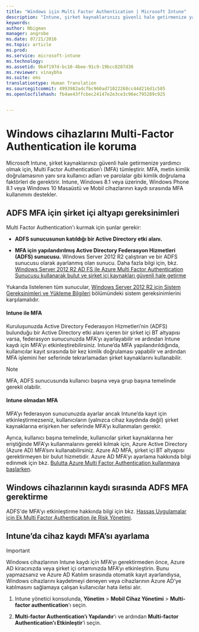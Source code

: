 ```yaml
---
title: "Windows için Multi Factor Authentication | Microsoft Intune"
description: "Intune, şirket kaynaklarınızı güvenli hale getirmenize yardımcı olmak için, Multi Factor Authentication’ı (MFA) tümleştirir."
keywords: 
author: Nbigman
manager: angrobe
ms.date: 07/21/2016
ms.topic: article
ms.prod: 
ms.service: microsoft-intune
ms.technology: 
ms.assetid: 9b4f197d-bc10-4bee-91c9-19bcc8287d36
ms.reviewer: vinaybha
ms.suite: ems
translationtype: Human Translation
ms.sourcegitcommit: 4993982adcfbc960ad71022268cc44d216d1c585
ms.openlocfilehash: fb4ae43ffcbec24147e2e3ce3c96ec795289c925


---
```


# Windows cihazlarını Multi-Factor Authentication ile koruma
Microsoft Intune, şirket kaynaklarınızı güvenli hale getirmenize yardımcı olmak için, Multi Factor Authentication’ı (MFA) tümleştirir. MFA, metin kimlik doğrulamasının yanı sıra kullanıcı adları ve parolalar gibi kimlik doğrulama faktörleri de gerektirir. Intune, Windows 8.1 veya üzerinde, Windows Phone 8.1 veya Windows 10 Masaüstü ve Mobil cihazlarının kaydı sırasında MFA kullanımını destekler.

## ADFS MFA için şirket içi altyapı gereksinimleri
Multi Factor Authentication'ı kurmak için şunlar gerekir:

-   **ADFS sunucusunun katıldığı bir Active Directory etki alanı.**

-   **MFA için yapılandırılmış Active Directory Federasyon Hizmetleri (ADFS) sunucusu.** Windows Server 2012 R2 çalıştıran ve bir ADFS sunucusu olarak ayarlanmış olan sunucu. Daha fazla bilgi için, bkz. [Windows Server 2012 R2 AD FS ile Azure Multi Factor Authentication Sunucusu kullanarak bulut ve şirket içi kaynakları güvenli hale getirme](https://azure.microsoft.com/en-us/documentation/articles/multi-factor-authentication-get-started-adfs-w2k12/)

Yukarıda listelenen tüm sunucular, [Windows Server 2012 R2 için Sistem Gereksinimleri ve Yükleme Bilgileri](http://technet.microsoft.com/library/dn303418.aspx) bölümündeki sistem gereksinimlerini karşılamalıdır.

#### Intune ile MFA
Kuruluşunuzda Active Directory Federasyon Hizmetleri’nin (ADFS) bulunduğu bir Active Directory etki alanı içeren bir şirket içi BT altyapısı varsa, federasyon sunucunuzda MFA'yı ayarlayabilir ve ardından Intune kaydı için MFA’yı etkinleştirebilirsiniz. Intune’da MFA yapılandırıldığında, kullanıcılar kayıt sırasında bir kez kimlik doğrulaması yapabilir ve ardından MFA işlemini her seferinde tekrarlamadan şirket kaynaklarını kullanabilir.

>[!NOTE]
>MFA, ADFS sunucusunda kullanıcı başına veya grup başına temelinde gerekli olabilir.  

#### Intune olmadan MFA
MFA’yı federasyon sunucunuzda ayarlar ancak Intune’da kayıt için etkinleştirmezseniz, kullanıcıların (yalnızca cihaz kaydında değil) şirket kaynaklarına erişirken her seferinde MFA’yı kullanmaları gerekir.

Ayrıca, kullanıcı başına temelinde, kullanıcılar şirket kaynaklarına her eriştiğinde MFA’yı kullanmalarını gerekli kılmak için, Azure Active Directory (Azure AD) MFA’sını kullanabilirsiniz. Azure AD MFA, şirket içi BT altyapısı gerektirmeyen bir bulut hizmetidir. Azure AD MFA'yı ayarlama hakkında bilgi edinmek için bkz. [Bulutta Azure Multi Factor Authentication kullanmaya başlarken](https://azure.microsoft.com/en-us/documentation/articles/multi-factor-authentication-get-started-cloud/).

## Windows cihazlarının kaydı sırasında ADFS MFA gerektirme
ADFS'de MFA'yı etkinleştirme hakkında bilgi için bkz. [Hassas Uygulamalar için Ek Multi Factor Authentication ile Risk Yönetimi](http://technet.microsoft.com/library/dn280949.aspx).

## Intune’da cihaz kaydı MFA’sı ayarlama
>[!Important]  
>Windows cihazlarının Intune kaydı için MFA’yı gerektirmeden önce, Azure AD kiracınızda veya şirket içi ortamınızda MFA’yı etkinleştirin. Bunu yapmazsanız ve Azure AD Katılım sırasında otomatik kayıt ayarlandıysa, Windows cihazlarını kaydetmeyi deneyen veya cihazlarının Azure AD’ye katılmasını sağlamaya çalışan kullanıcılar hata iletisi alır.

1.  Intune yönetici konsolunda, **Yönetim** &gt; **Mobil Cihaz Yönetimi** &gt; **Multi-factor authentication**'ı seçin.

2.  **Multi-factor Authentication’ı Yapılandır**’ı ve ardından **Multi-factor Authentication'ı Etkinleştir**’i seçin.



<!--HONumber=Aug16_HO3-->


